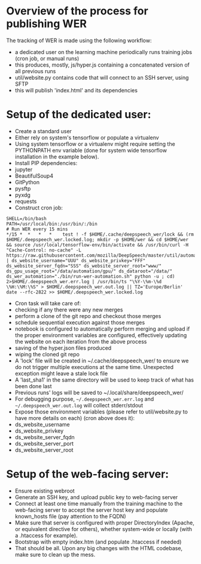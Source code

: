 Overview of the process for publishing WER
==========================================

The tracking of WER is made using the following workflow:
* a dedicated user on the learning machine periodically runs training jobs (cron
  job, or manual runs)
* this produces, mostly, js/hyper.js containing a concatenated version of all
  previous runs
* util/website.py contains code that will connect to an SSH server, using SFTP
* this will publish 'index.html' and its dependencies

# Setup of the dedicated user:

* Create a standard user
* Either rely on system's tensorflow or populate a virtualenv
* Using system tensorflow or a virtualenv might require setting the PYTHONPATH
  env variable (done for system wide tensorflow installation in the example
  below).
* Install PIP dependencies:
 * jupyter
 * BeautifulSoup4
 * GitPython
 * pysftp
 * pyxdg
 * requests
* Construct cron job:
```
SHELL=/bin/bash
PATH=/usr/local/bin:/usr/bin/:/bin
# Run WER every 15 mins
*/15 *  *   *   *    test ! -f $HOME/.cache/deepspeech_wer/lock && (rm $HOME/.deepspeech_wer.locked.log; mkdir -p $HOME/wer && cd $HOME/wer && source /usr/local/tensorflow-env/bin/activate && /usr/bin/curl -H "Cache-Control: no-cache" -L https://raw.githubusercontent.com/mozilla/DeepSpeech/master/util/automation.py | ds_website_username="UUU" ds_website_privkey="FFF" ds_website_server_fqdn="SSS" ds_website_server_root="www/" ds_gpu_usage_root="/data/automation/gpu/" ds_dataroot="/data/" ds_wer_automation="./bin/run-wer-automation.sh" python -u ; cd) 2>$HOME/.deepspeech_wer.err.log | /usr/bin/ts "\%Y-\%m-\%d \%H:\%M:\%S" > $HOME/.deepspeech_wer.out.log || TZ='Europe/Berlin' date --rfc-2822 >> $HOME/.deepspeech_wer.locked.log
```
* Cron task will take care of:
 * checking if any there were any new merges
 * perform a clone of the git repo and checkout those merges
 * schedule sequential execution against those merges
 * notebook is configured to automatically perform merging and upload if
   the proper environment variables are configured, effectively updating the
   website on each iteration from the above process
 * saving of the hyper.json files produced
 * wiping the cloned git repo
* A 'lock' file will be created in ~/.cache/deepspeech_wer/ to ensure we do not
  trigger multiple executions at the same time. Unexpected exception might leave
  a stale lock file
* A 'last_sha1' in the same directory will be used to keep track of what has
  been done last
* Previous runs' logs will be saved to ~/.local/share/deepspeech_wer/
* For debugging purpose, `~/.deepspeech_wer.err.log` and `~/.deepspeech_wer.out.log`
  will collect stderr/stdout
* Expose those environment variables (please refer to util/website.py to have
  more details on each) (cron above does it):
 * ds_website_username
 * ds_website_privkey
 * ds_website_server_fqdn
 * ds_website_server_port
 * ds_website_server_root

# Setup of the web-facing server:

* Ensure existing webroot
* Generate an SSH key, and upload public key to web-facing server
* Connect at least one time manually from the training machine to the web-facing
  server to accept the server host key and populate known_hosts file (pay
  attention to the FQDN)
* Make sure that server is configured with proper DirectoryIndex (Apache, or
  equivalent directive for others), whether system-wide or locally (with a
  .htaccess for example).
* Bootstrap with empty index.htm (and populate .htaccess if needed)
* That should be all. Upon any big changes with the HTML codebase, make sure to
  clean up the mess.
